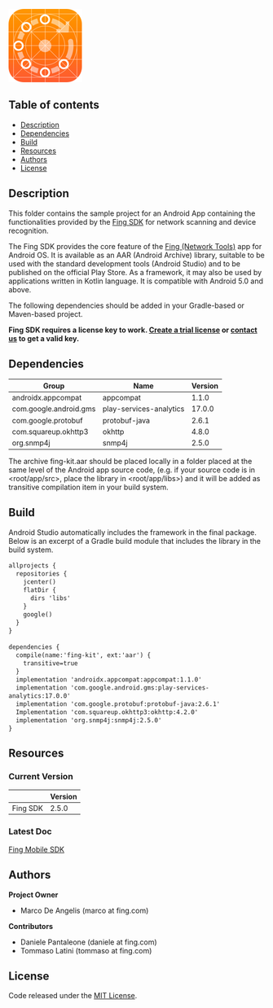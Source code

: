 ![Fing](app/src/main/res/mipmap-xxhdpi/ic_launcher.png)

Table of contents
-----------------

- [Description](#Description)
- [Dependencies](#Dependencies)
- [Build](#Build)
- [Resources](#Resources)
- [Authors](#Authors)
- [License](#License)

Description
------------
This folder contains the sample project for an Android App containing the functionalities
provided by the [Fing SDK](https://app.fing.com/internet/business/devrecog/documentation) for network scanning and device recognition.

The Fing SDK provides the core feature of the [Fing (Network Tools)](https://play.google.com/store/apps/details?id=com.overlook.android.fing) app for Android
OS. It is available as an AAR (Android Archive) library, suitable to be used with the standard 
development tools (Android Studio) and to be published on the official Play Store. 
As a framework, it may also be used by applications written in Kotlin language. It is
compatible with Android 5.0 and above. 

The following dependencies should be added in your Gradle-based or Maven-based project.

__Fing SDK requires a license key to work. [Create a trial license](https://app.fing.com/internet/business/devrecog/trial) 
or [contact us](mailto:sales@fing.com) to get a valid key.__

Dependencies
-----
|       Group            | Name                    | Version
| ---------------------- | ----------------------- | --------
| androidx.appcompat     | appcompat               | 1.1.0
| com.google.android.gms | play-services-analytics | 17.0.0
| com.google.protobuf    | protobuf-java           | 2.6.1
| com.squareup.okhttp3   | okhttp                  | 4.8.0
| org.snmp4j             | snmp4j                  | 2.5.0

The archive fing-kit.aar should be placed locally in a folder placed at the same level
of the Android app source code, (e.g. if your source code is in <root/app/src>, place
the library in <root/app/libs>) and it will be added as transitive compilation item in
your build system.

Build
-----

Android Studio automatically includes the framework in the final package. Below is an
excerpt of a Gradle build module that includes the library in the build system.

```
allprojects {
  repositories {
    jcenter()
    flatDir {
      dirs 'libs'
    }
    google()
  }
}

dependencies {
  compile(name:'fing-kit', ext:'aar') {
    transitive=true
  }
  implementation 'androidx.appcompat:appcompat:1.1.0'
  implementation 'com.google.android.gms:play-services-analytics:17.0.0'
  implementation 'com.google.protobuf:protobuf-java:2.6.1'
  Implementation 'com.squareup.okhttp3:okhttp:4.2.0'
  implementation 'org.snmp4j:snmp4j:2.5.0'
}
```

Resources
---------------

### Current Version

|           | Version |
| --------- | ------- |
| Fing SDK  | 2.5.0   |

### Latest Doc

[Fing Mobile SDK](https://get.fing.com/fing-business/devrecog/documentation/Fing_Mobile_SDK.pdf)

Authors
--------

**Project Owner**

- Marco De Angelis (marco at fing.com)

**Contributors**

- Daniele Pantaleone (daniele at fing.com)
- Tommaso Latini (tommaso at fing.com)

License
-------

Code released under the [MIT License](https://github.com/fingltd/devrecog-sample-app-android/blob/master/LICENSE).